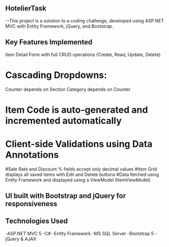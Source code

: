 ## HotelierTask
--This project is a solution to a coding challenge, developed using ASP.NET MVC with Entity Framework, jQuery, and Bootstrap.
## Key Features Implemented
Item Detail Form with full CRUD operations (Create, Read, Update, Delete)
# Cascading Dropdowns:
   Counter depends on Section
   Category depends on Counter

# Item Code is auto-generated and incremented automatically
# Client-side Validations using Data Annotations
#Sale Rate and Discount % fields accept only decimal values
#Item Grid displays all saved items with Edit and Delete buttons
#Data fetched using Entity Framework and displayed using a ViewModel (ItemViewModel)

## UI built with Bootstrap and jQuery for responsiveness

## Technologies Used
-ASP.NET MVC 5
-C#
-Entity Framework 
-MS SQL Server
-Bootstrap 5
-jQuery & AJAX

